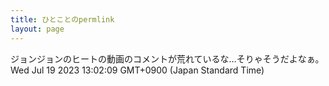 ```yaml
---
title: ひとことのpermlink
layout: page
---
```

<div class="box" dt="1689739329603">
  ジョンジョンのヒートの動画のコメントが荒れているな…そりゃそうだよなぁ。
  <div class="content is-small">Wed Jul 19 2023 13:02:09 GMT+0900 (Japan Standard Time)</div>
</div>